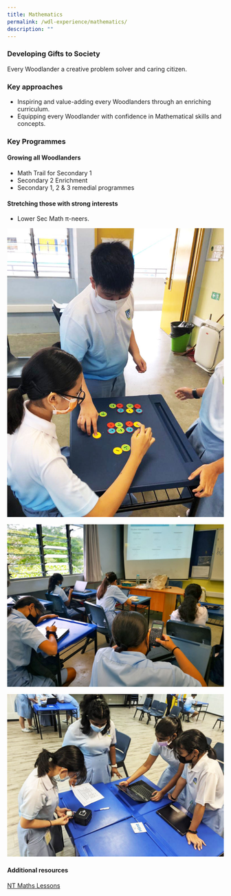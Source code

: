```yaml
---
title: Mathematics
permalink: /wdl-experience/mathematics/
description: ""
---
```


### Developing Gifts to Society

Every Woodlander a creative problem solver and caring citizen.

### Key approaches

*   Inspiring and value-adding every Woodlanders through an enriching curriculum.
*   Equipping every Woodlander with confidence in Mathematical skills and concepts.

### Key Programmes

#### Growing all Woodlanders
* Math Trail for Secondary 1
* Secondary 2 Enrichment
* Secondary 1, 2 &amp; 3 remedial programmes

#### Stretching those with strong interests
* Lower Sec Math π-neers.

![](/images/Departments/Mathdept1.jpg)

![](/images/IMG_20210914_093114-1024x768.jpg)

![](/images/WhatsApp-Image-2021-10-28.jpg)

#### Additional resources

[NT Maths Lessons](/nt-math-lessons/)
